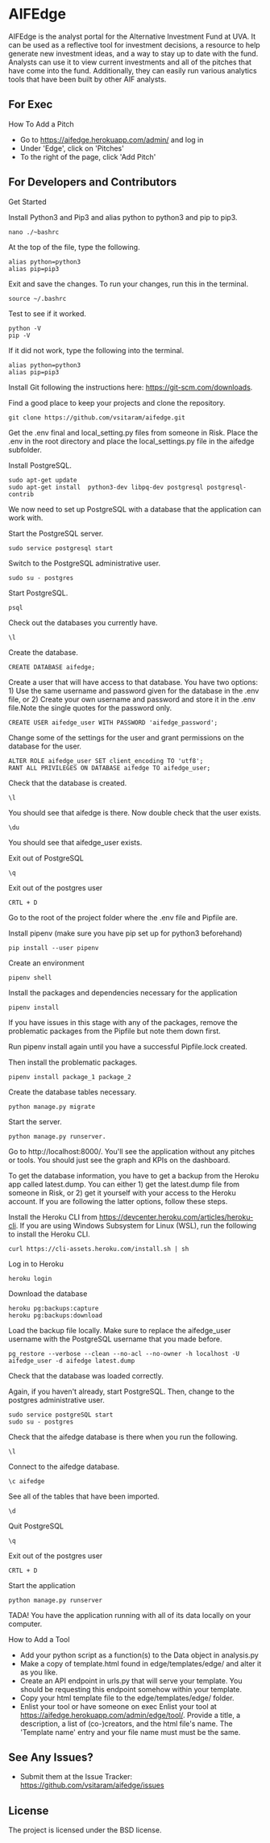 AIFEdge
========

AIFEdge is the analyst portal for the Alternative Investment Fund at UVA. It can be used as a reflective tool for investment decisions, a resource to help generate new investment ideas, and a way to stay up to date with the fund. Analysts can use it to view current investments and all of the pitches that have come into the fund. Additionally, they can easily run various analytics tools that have been built by other AIF analysts.


For Exec
--------

How To Add a Pitch
- Go to https://aifedge.herokuapp.com/admin/ and log in
- Under 'Edge', click on 'Pitches'
- To the right of the page, click 'Add Pitch'

For Developers and Contributors
------------

Get Started

Install Python3 and Pip3 and alias python to python3 and pip to pip3.
     
    nano ./~bashrc

At the top of the file, type the following.

    alias python=python3
    alias pip=pip3

Exit and save the changes. To run your changes, run this in the terminal.

    source ~/.bashrc

Test to see if it worked.

    python -V
    pip -V

If it did not work, type the following into the terminal.

    alias python=python3
    alias pip=pip3

Install Git following the instructions here: https://git-scm.com/downloads.

Find a good place to keep your projects and clone the repository.

    git clone https://github.com/vsitaram/aifedge.git

Get the .env final and local_setting.py files from someone in Risk. Place the .env in the root directory and place the local_settings.py file in the aifedge subfolder.

Install PostgreSQL.

    sudo apt-get update
    sudo apt-get install  python3-dev libpq-dev postgresql postgresql-contrib

We now need to set up PostgreSQL with a database that the application can work with. 

Start the PostgreSQL server.

    sudo service postgresql start

Switch to the PostgreSQL administrative user.

    sudo su - postgres

Start PostgreSQL.

    psql

Check out the databases you currently have.

    \l

Create the database.

    CREATE DATABASE aifedge;

Create a user that will have access to that database. You have two options: 1) Use the same username and password given for the database in the .env file, or 2) Create your own username and password and store it in the .env file.Note the single quotes for the password only.

    CREATE USER aifedge_user WITH PASSWORD 'aifedge_password';

Change some of the settings for the user and grant permissions on the database for the user.

    ALTER ROLE aifedge_user SET client_encoding TO 'utf8';
    RANT ALL PRIVILEGES ON DATABASE aifedge TO aifedge_user;

Check that the database is created.

    \l

You should see that aifedge is there. Now double check that the user exists.

    \du

You should see that aifedge_user exists.

Exit out of PostgreSQL

    \q

Exit out of the postgres user

    CRTL + D

Go to the root of the project folder where the .env file and Pipfile are. 

Install pipenv (make sure you have pip set up for python3 beforehand)

    pip install --user pipenv

Create an environment

    pipenv shell

Install the packages and dependencies necessary for the application

    pipenv install

If you have issues in this stage with any of the packages, remove the problematic packages from the Pipfile but note them down first.

Run pipenv install again until you have a successful Pipfile.lock created. 

Then install the problematic packages.

    pipenv install package_1 package_2

Create the database tables necessary.

    python manage.py migrate

Start the server.

    python manage.py runserver.

Go to http://localhost:8000/. You'll see the application without any pitches or tools. You should just see the graph and KPIs on the dashboard.

To get the database information, you have to get a backup from the Heroku app called latest.dump. You can either 1) get the latest.dump file from someone in Risk, or 2) get it yourself with your access to the Heroku account. If you are following the latter options, follow these steps.

Install the Heroku CLI from https://devcenter.heroku.com/articles/heroku-cli. If you are using Windows Subsystem for Linux (WSL), run the following to install the Heroku CLI.

    curl https://cli-assets.heroku.com/install.sh | sh

Log in to Heroku

    heroku login

Download the database

    heroku pg:backups:capture
    heroku pg:backups:download

Load the backup file locally. Make sure to replace the aifedge_user username with the PostgreSQL username that you made before.

    pg_restore --verbose --clean --no-acl --no-owner -h localhost -U aifedge_user -d aifedge latest.dump

Check that the database was loaded correctly.

Again, if you haven't already, start PostgreSQL. Then, change to the postgres administrative user.

    sudo service postgreSQL start
    sudo su - postgres

Check that the aifedge database is there when you run the following.

    \l

Connect to the aifedge database.

    \c aifedge

See all of the tables that have been imported.

    \d

Quit PostgreSQL

    \q

Exit out of the postgres user

    CRTL + D

Start the application

    python manage.py runserver

TADA! You have the application running with all of its data locally on your computer.

How to Add a Tool

- Add your python script as a function(s) to the Data object in analysis.py
- Make a copy of template.html found in edge/templates/edge/ and alter it as you like.
- Create an API endpoint in urls.py that will serve your template. You should be requesting this endpoint somehow within your template.
- Copy your html template file to the edge/templates/edge/ folder. 
- Enlist your tool or have someone on exec Enlist your tool at https://aifedge.herokuapp.com/admin/edge/tool/. Provide a title, a description, a list of (co-)creators, and the html file's name. The 'Template name' entry and your file name must must be the same.






See Any Issues?
----------

- Submit them at the Issue Tracker: https://github.com/vsitaram/aifedge/issues


License
-------

The project is licensed under the BSD license.
